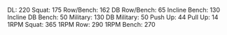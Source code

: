 DL: 220
 Squat: 175
 Row/Bench: 162
 DB Row/Bench: 65
 Incline Bench: 130
 Incline DB Bench: 50
 Military: 130
 DB Military: 50
 Push Up: 44
 Pull Up: 14
 1RPM Squat: 365
 1RPM Row: 290
 1RPM Bench: 270
